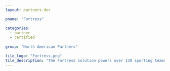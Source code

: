 ```yaml
---
layout: partners-doc

pname: "Fortress"

categories: 
  - partner
  - certified
  
group: "North American Partners"

tile_logo: "Fortress.png"
tile_description: "The Fortress solution powers over 130 sporting teams and venues in the US and Europe including Arsenal, Red Sox, Dodgers, Liverpool, Jets and Canadiens. The integrated solution uses the latest in Mobile, NFC and Beacon technology, to deliver Digital Ticketing, Venue Access, Membership Management, Loyalty, Stored Value, & Sponsor Campaigns."
---
```

